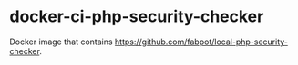 # docker-ci-php-security-checker
Docker image that contains https://github.com/fabpot/local-php-security-checker.
